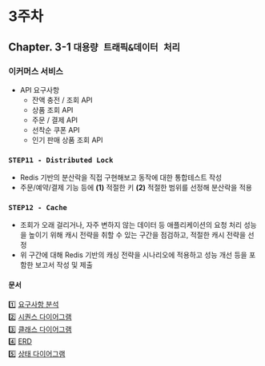 # 3주차
## Chapter. 3-1 `대용량 트래픽&데이터 처리`
### 이커머스 서비스
- API 요구사항
  - 잔액 충전 / 조회 API
  - 상품 조회 API
  - 주문 / 결제 API
  - 선착순 쿠폰 API
  - 인기 판매 상품 조회 API

### **`STEP11 - Distributed Lock`**

- Redis 기반의 분산락을 직접 구현해보고 동작에 대한 통합테스트 작성
- 주문/예약/결제 기능 등에 **(1)** 적절한 키 **(2)** 적절한 범위를 선정해 분산락을 적용

### **`STEP12 - Cache`**

- 조회가 오래 걸리거나, 자주 변하지 않는 데이터 등 애플리케이션의 요청 처리 성능을 높이기 위해 캐시 전략을 취할 수 있는 구간을 점검하고, 적절한 캐시 전략을 선정
- 위 구간에 대해 Redis 기반의 캐싱 전략을 시나리오에 적용하고 성능 개선 등을 포함한 보고서 작성 및 제출

#### 문서
1️⃣ [요구사항 분석](./docs/요구사항%20분석.md)  
2️⃣ [시퀀스 다이어그램](./docs/시퀌스%20다이어그램.md)  
3️⃣ [클래스 다이어그램](./docs/클래스%20다이어그램.md)  
4️⃣ [ERD](./docs/ERD.md)  
5️⃣ [상태 다이어그램](./docs/상태%20다이어그램.md)  